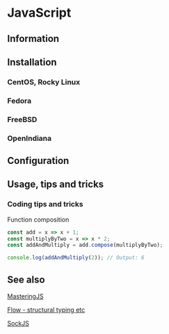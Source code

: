 # JavaScript

## Information

## Installation

### CentOS, Rocky Linux

### Fedora

### FreeBSD

### OpenIndiana

## Configuration

## Usage, tips and tricks

### Coding tips and tricks

Function composition

```javascript
const add = x => x + 1;
const multiplyByTwo = x => x * 2;
const addAndMultiply = add.compose(multiplyByTwo);

console.log(addAndMultiply(2)); // Output: 6
```

## See also

[MasteringJS](https://masteringjs.io)

[Flow - structural typing etc](https://flow.org/en/docs/getting-started/)

[SockJS](https://github.com/sockjs/sockjs-client)
